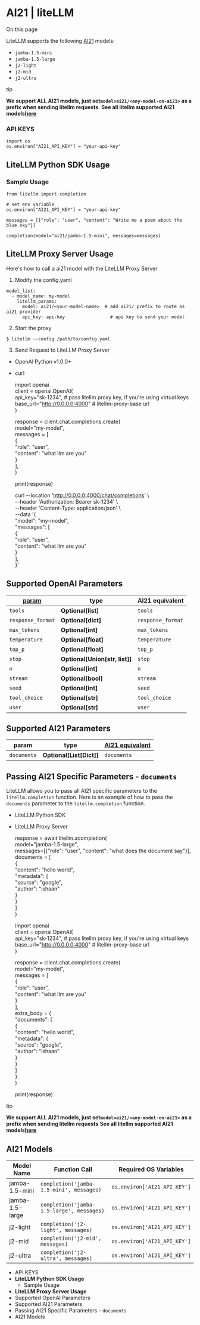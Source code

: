 # AI21 | liteLLM

On this page

LiteLLM supports the following [AI21](https://www.ai21.com/studio/pricing) models:

  * `jamba-1.5-mini`
  * `jamba-1.5-large`
  * `j2-light`
  * `j2-mid`
  * `j2-ultra`

tip

**We support ALL AI21 models, just set`model=ai21/<any-model-on-ai21>` as a prefix when sending litellm requests**. **See all litellm supported AI21 models[here](https://models.litellm.ai)**

### API KEYS​
    
    
    import os   
    os.environ["AI21_API_KEY"] = "your-api-key"  
    

## **LiteLLM Python SDK Usage**​

### Sample Usage​
    
    
    from litellm import completion   
      
    # set env variable   
    os.environ["AI21_API_KEY"] = "your-api-key"  
      
    messages = [{"role": "user", "content": "Write me a poem about the blue sky"}]  
      
    completion(model="ai21/jamba-1.5-mini", messages=messages)  
    

## **LiteLLM Proxy Server Usage**​

Here's how to call a ai21 model with the LiteLLM Proxy Server

  1. Modify the config.yaml

    
    
    model_list:  
      - model_name: my-model  
        litellm_params:  
          model: ai21/<your-model-name>  # add ai21/ prefix to route as ai21 provider  
          api_key: api-key                 # api key to send your model  
    

  2. Start the proxy

    
    
    $ litellm --config /path/to/config.yaml  
    

  3. Send Request to LiteLLM Proxy Server

  * OpenAI Python v1.0.0+
  * curl

    
    
    import openai  
    client = openai.OpenAI(  
        api_key="sk-1234",             # pass litellm proxy key, if you're using virtual keys  
        base_url="http://0.0.0.0:4000" # litellm-proxy-base url  
    )  
      
    response = client.chat.completions.create(  
        model="my-model",  
        messages = [  
            {  
                "role": "user",  
                "content": "what llm are you"  
            }  
        ],  
    )  
      
    print(response)  
    
    
    
    curl --location 'http://0.0.0.0:4000/chat/completions' \  
        --header 'Authorization: Bearer sk-1234' \  
        --header 'Content-Type: application/json' \  
        --data '{  
        "model": "my-model",  
        "messages": [  
            {  
            "role": "user",  
            "content": "what llm are you"  
            }  
        ],  
    }'  
    

## Supported OpenAI Parameters​

[param](/docs/completion/input)| type| AI21 equivalent  
---|---|---  
`tools`| **Optional[list]**| `tools`  
`response_format`| **Optional[dict]**| `response_format`  
`max_tokens`| **Optional[int]**| `max_tokens`  
`temperature`| **Optional[float]**| `temperature`  
`top_p`| **Optional[float]**| `top_p`  
`stop`| **Optional[Union[str, list]]**| `stop`  
`n`| **Optional[int]**| `n`  
`stream`| **Optional[bool]**| `stream`  
`seed`| **Optional[int]**| `seed`  
`tool_choice`| **Optional[str]**| `tool_choice`  
`user`| **Optional[str]**| `user`  
  
## Supported AI21 Parameters​

param| type| [AI21 equivalent](https://docs.ai21.com/reference/jamba-15-api-ref#request-parameters)  
---|---|---  
`documents`| **Optional[List[Dict]]**| `documents`  
  
## Passing AI21 Specific Parameters - `documents`​

LiteLLM allows you to pass all AI21 specific parameters to the `litellm.completion` function. Here is an example of how to pass the `documents` parameter to the `litellm.completion` function.

  * LiteLLM Python SDK
  * LiteLLM Proxy Server

    
    
    response = await litellm.acompletion(  
        model="jamba-1.5-large",  
        messages=[{"role": "user", "content": "what does the document say"}],  
        documents = [  
            {  
                "content": "hello world",  
                "metadata": {  
                    "source": "google",  
                    "author": "ishaan"  
                }  
            }  
        ]  
    )  
      
    
    
    
    import openai  
    client = openai.OpenAI(  
        api_key="sk-1234",             # pass litellm proxy key, if you're using virtual keys  
        base_url="http://0.0.0.0:4000" # litellm-proxy-base url  
    )  
      
    response = client.chat.completions.create(  
        model="my-model",  
        messages = [  
            {  
                "role": "user",  
                "content": "what llm are you"  
            }  
        ],  
        extra_body = {  
            "documents": [  
                {  
                    "content": "hello world",  
                    "metadata": {  
                        "source": "google",  
                        "author": "ishaan"  
                    }  
                }  
            ]  
        }  
    )  
      
    print(response)  
      
    

tip

**We support ALL AI21 models, just set`model=ai21/<any-model-on-ai21>` as a prefix when sending litellm requests** **See all litellm supported AI21 models[here](https://models.litellm.ai)**

## AI21 Models​

Model Name| Function Call| Required OS Variables  
---|---|---  
jamba-1.5-mini| `completion('jamba-1.5-mini', messages)`| `os.environ['AI21_API_KEY']`  
jamba-1.5-large| `completion('jamba-1.5-large', messages)`| `os.environ['AI21_API_KEY']`  
j2-light| `completion('j2-light', messages)`| `os.environ['AI21_API_KEY']`  
j2-mid| `completion('j2-mid', messages)`| `os.environ['AI21_API_KEY']`  
j2-ultra| `completion('j2-ultra', messages)`| `os.environ['AI21_API_KEY']`  
  
  * API KEYS
  * **LiteLLM Python SDK Usage**
    * Sample Usage
  * **LiteLLM Proxy Server Usage**
  * Supported OpenAI Parameters
  * Supported AI21 Parameters
  * Passing AI21 Specific Parameters - `documents`
  * AI21 Models